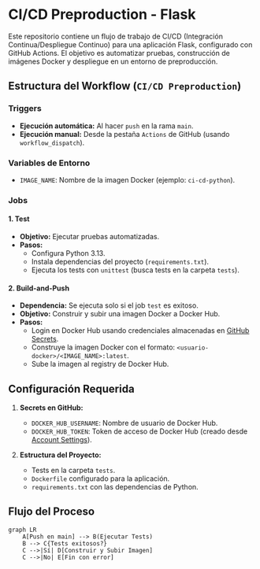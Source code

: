 # CI/CD Preproduction - Flask

Este repositorio contiene un flujo de trabajo de CI/CD (Integración Continua/Despliegue Continuo) para una aplicación Flask, configurado con GitHub Actions. El objetivo es automatizar pruebas, construcción de imágenes Docker y despliegue en un entorno de preproducción.

## Estructura del Workflow (`CI/CD Preproduction`)

### Triggers
- **Ejecución automática:** Al hacer `push` en la rama `main`.
- **Ejecución manual:** Desde la pestaña `Actions` de GitHub (usando `workflow_dispatch`).

### Variables de Entorno
- `IMAGE_NAME`: Nombre de la imagen Docker (ejemplo: `ci-cd-python`).

### Jobs

#### 1. **Test**
   - **Objetivo:** Ejecutar pruebas automatizadas.
   - **Pasos:**
      - Configura Python 3.13.
      - Instala dependencias del proyecto (`requirements.txt`).
      - Ejecuta los tests con `unittest` (busca tests en la carpeta `tests`).

#### 2. **Build-and-Push**
   - **Dependencia:** Se ejecuta solo si el job `test` es exitoso.
   - **Objetivo:** Construir y subir una imagen Docker a Docker Hub.
   - **Pasos:**
      - Login en Docker Hub usando credenciales almacenadas en [GitHub Secrets](https://docs.github.com/es/actions/security-guides/encrypted-secrets).
      - Construye la imagen Docker con el formato: `<usuario-docker>/<IMAGE_NAME>:latest`.
      - Sube la imagen al registry de Docker Hub.

## Configuración Requerida
1. **Secrets en GitHub:**
   - `DOCKER_HUB_USERNAME`: Nombre de usuario de Docker Hub.
   - `DOCKER_HUB_TOKEN`: Token de acceso de Docker Hub (creado desde [Account Settings](https://hub.docker.com/settings/security)).

2. **Estructura del Proyecto:**
   - Tests en la carpeta `tests`.
   - `Dockerfile` configurado para la aplicación.
   - `requirements.txt` con las dependencias de Python.

## Flujo del Proceso
```mermaid
graph LR
    A[Push en main] --> B(Ejecutar Tests)
    B --> C{Tests exitosos?}
    C -->|Sí| D[Construir y Subir Imagen]
    C -->|No| E[Fin con error]
